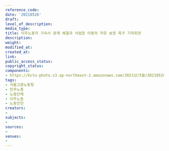 ```yaml
---
reference_code: 
date: '20210526'
draft: 
level_of_description: 
media_type: 
title: 이주노동자 기숙사 문제 해결과 사업장 이동의 자유 보장 촉구 기자회견
description: 
weight: 
modified_at: 
created_at: 
link: 
public_access_status: 
copyright_status: 
components:
- https://kctu-photo.s3.ap-northeast-2.amazonaws.com/2021년/5월/20210526-이주노동자+기숙사+문제+해결과+사업장+이동의+자유+보장+촉구+기자회견_서울고용노동청_민주노총_노동단체_이주노동_노동안전/_1D20493.jpg
tags:
- 서울고용노동청
- 민주노총
- 노동단체
- 이주노동
- 노동안전
creators:
- 
subjects:
- 
sources:
- 
venues:
- 
---
```

